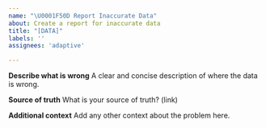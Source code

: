 ```yaml
---
name: "\U0001F50D Report Inaccurate Data"
about: Create a report for inaccurate data
title: "[DATA]"
labels: ''
assignees: 'adaptive'

---
```


**Describe what is wrong**
A clear and concise description of where the data is wrong.

**Source of truth**
What is your source of truth? (link)

**Additional context**
Add any other context about the problem here.
